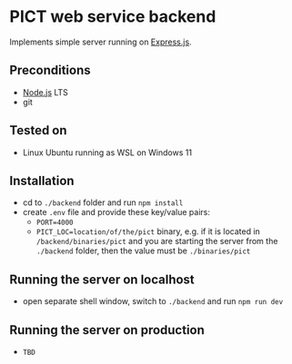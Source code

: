 # PICT web service backend

Implements simple server running on [Express.js](https://expressjs.com/).

## Preconditions

- [Node.js](https://nodejs.org) LTS
- git

## Tested on

- Linux Ubuntu running as WSL on Windows 11

## Installation

- cd to `./backend` folder and run `npm install`
- create `.env` file and provide these key/value pairs:
  - `PORT=4000`
  - `PICT_LOC=location/of/the/pict` binary, e.g. if it is located in `/backend/binaries/pict` and you are starting the server from the `./backend` folder, then the value must be `./binaries/pict`

## Running the server on localhost

- open separate shell window, switch to `./backend` and run `npm run dev`

## Running the server on production

- `TBD`
